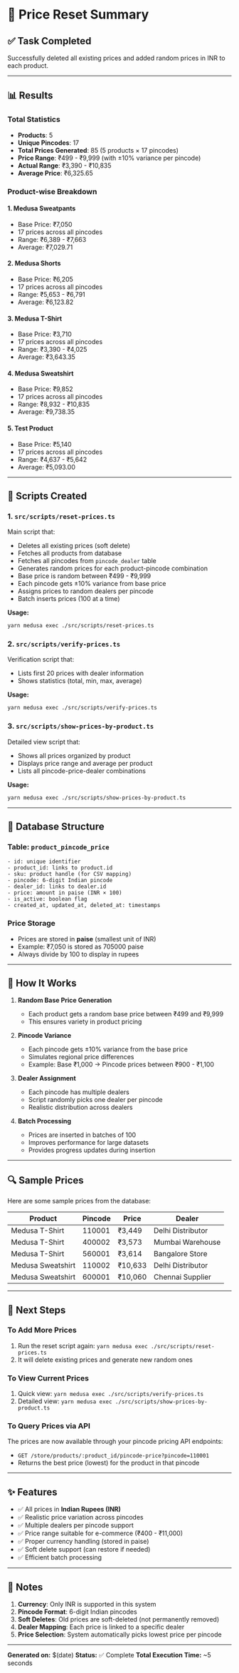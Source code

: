 # 🎉 Price Reset Summary

## ✅ Task Completed

Successfully deleted all existing prices and added random prices in INR to each product.

---

## 📊 Results

### Total Statistics

- **Products**: 5
- **Unique Pincodes**: 17
- **Total Prices Generated**: 85 (5 products × 17 pincodes)
- **Price Range**: ₹499 - ₹9,999 (with ±10% variance per pincode)
- **Actual Range**: ₹3,390 - ₹10,835
- **Average Price**: ₹6,325.65

### Product-wise Breakdown

#### 1. Medusa Sweatpants

- Base Price: ₹7,050
- 17 prices across all pincodes
- Range: ₹6,389 - ₹7,663
- Average: ₹7,029.71

#### 2. Medusa Shorts

- Base Price: ₹6,205
- 17 prices across all pincodes
- Range: ₹5,653 - ₹6,791
- Average: ₹6,123.82

#### 3. Medusa T-Shirt

- Base Price: ₹3,710
- 17 prices across all pincodes
- Range: ₹3,390 - ₹4,025
- Average: ₹3,643.35

#### 4. Medusa Sweatshirt

- Base Price: ₹9,852
- 17 prices across all pincodes
- Range: ₹8,932 - ₹10,835
- Average: ₹9,738.35

#### 5. Test Product

- Base Price: ₹5,140
- 17 prices across all pincodes
- Range: ₹4,637 - ₹5,642
- Average: ₹5,093.00

---

## 🔧 Scripts Created

### 1. `src/scripts/reset-prices.ts`

Main script that:

- Deletes all existing prices (soft delete)
- Fetches all products from database
- Fetches all pincodes from `pincode_dealer` table
- Generates random prices for each product-pincode combination
- Base price is random between ₹499 - ₹9,999
- Each pincode gets ±10% variance from base price
- Assigns prices to random dealers per pincode
- Batch inserts prices (100 at a time)

**Usage:**

```bash
yarn medusa exec ./src/scripts/reset-prices.ts
```

### 2. `src/scripts/verify-prices.ts`

Verification script that:

- Lists first 20 prices with dealer information
- Shows statistics (total, min, max, average)

**Usage:**

```bash
yarn medusa exec ./src/scripts/verify-prices.ts
```

### 3. `src/scripts/show-prices-by-product.ts`

Detailed view script that:

- Shows all prices organized by product
- Displays price range and average per product
- Lists all pincode-price-dealer combinations

**Usage:**

```bash
yarn medusa exec ./src/scripts/show-prices-by-product.ts
```

---

## 💾 Database Structure

### Table: `product_pincode_price`

```
- id: unique identifier
- product_id: links to product.id
- sku: product handle (for CSV mapping)
- pincode: 6-digit Indian pincode
- dealer_id: links to dealer.id
- price: amount in paise (INR × 100)
- is_active: boolean flag
- created_at, updated_at, deleted_at: timestamps
```

### Price Storage

- Prices are stored in **paise** (smallest unit of INR)
- Example: ₹7,050 is stored as 705000 paise
- Always divide by 100 to display in rupees

---

## 🎯 How It Works

1. **Random Base Price Generation**

   - Each product gets a random base price between ₹499 and ₹9,999
   - This ensures variety in product pricing

2. **Pincode Variance**

   - Each pincode gets ±10% variance from the base price
   - Simulates regional price differences
   - Example: Base ₹1,000 → Pincode prices between ₹900 - ₹1,100

3. **Dealer Assignment**

   - Each pincode has multiple dealers
   - Script randomly picks one dealer per pincode
   - Realistic distribution across dealers

4. **Batch Processing**
   - Prices are inserted in batches of 100
   - Improves performance for large datasets
   - Provides progress updates during insertion

---

## 🔍 Sample Prices

Here are some sample prices from the database:

| Product           | Pincode | Price   | Dealer            |
| ----------------- | ------- | ------- | ----------------- |
| Medusa T-Shirt    | 110001  | ₹3,449  | Delhi Distributor |
| Medusa T-Shirt    | 400002  | ₹3,573  | Mumbai Warehouse  |
| Medusa T-Shirt    | 560001  | ₹3,614  | Bangalore Store   |
| Medusa Sweatshirt | 110002  | ₹10,633 | Delhi Distributor |
| Medusa Sweatshirt | 600001  | ₹10,060 | Chennai Supplier  |

---

## 🚀 Next Steps

### To Add More Prices

1. Run the reset script again: `yarn medusa exec ./src/scripts/reset-prices.ts`
2. It will delete existing prices and generate new random ones

### To View Current Prices

1. Quick view: `yarn medusa exec ./src/scripts/verify-prices.ts`
2. Detailed view: `yarn medusa exec ./src/scripts/show-prices-by-product.ts`

### To Query Prices via API

The prices are now available through your pincode pricing API endpoints:

- `GET /store/products/:product_id/pincode-price?pincode=110001`
- Returns the best price (lowest) for the product in that pincode

---

## ✨ Features

- ✅ All prices in **Indian Rupees (INR)**
- ✅ Realistic price variation across pincodes
- ✅ Multiple dealers per pincode support
- ✅ Price range suitable for e-commerce (₹400 - ₹11,000)
- ✅ Proper currency handling (stored in paise)
- ✅ Soft delete support (can restore if needed)
- ✅ Efficient batch processing

---

## 📝 Notes

1. **Currency**: Only INR is supported in this system
2. **Pincode Format**: 6-digit Indian pincodes
3. **Soft Deletes**: Old prices are soft-deleted (not permanently removed)
4. **Dealer Mapping**: Each price is linked to a specific dealer
5. **Price Selection**: System automatically picks lowest price per pincode

---

**Generated on:** $(date)
**Status:** ✅ Complete
**Total Execution Time:** ~5 seconds
